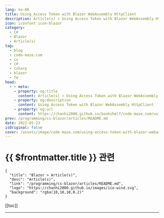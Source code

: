 ```yaml
---
lang: ko-KR
title: Using Access Token with Blazor WebAssembly HttpClient
description: Article(s) > Using Access Token with Blazor WebAssembly HttpClient
icon: iconfont icon-blazor
category: 
  - C#
  - Blazor
  - Article(s)
tag: 
  - blog
  - code-maze.com
  - cs
  - c#
  - csharp
  - blazor
  - fe
head:  
  - - meta:
    - property: og:title
      content: Article(s) > Using Access Token with Blazor WebAssembly HttpClient
    - property: og:description
      content: Using Access Token with Blazor WebAssembly HttpClient
    - property: og:url
      content: https://chanhi2000.github.io/bookshelf/code-maze.com/using-access-token-with-blazor-webassembly-httpclient.html
prev: /programming/cs-blazor/articles/README.md
date: 2022-05-23
isOriginal: false
cover: /assets/image/code-maze.com/using-access-token-with-blazor-webassembly-httpclient/banner.png
---
```


# {{ $frontmatter.title }} 관련

```component VPCard
{
  "title": "Blazor > Article(s)",
  "desc": "Article(s)",
  "link": "/programming/cs-blazor/articles/README.md",
  "logo": "https://chanhi2000.github.io/images/ico-wind.svg",
  "background": "rgba(10,10,10,0.2)"
}
```

[[toc]]

---

<SiteInfo
  name="Using Access Token with Blazor WebAssembly HttpClient"
  desc="In this article, we are going to learn how to use access token with Blazor WebAssembly HttpClinet to send authorized requests to the API."
  url="https://code-maze.com/using-access-token-with-blazor-webassembly-httpclient/"
  logo="/assets/image/code-maze.com/favicon.png"
  preview="/assets/image/code-maze.com/using-access-token-with-blazor-webassembly-httpclient/banner.png"/>

<!-- TODO: 작성 -->
